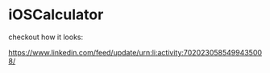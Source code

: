 # iOSCalculator

checkout how it looks:

https://www.linkedin.com/feed/update/urn:li:activity:7020230585499435008/
